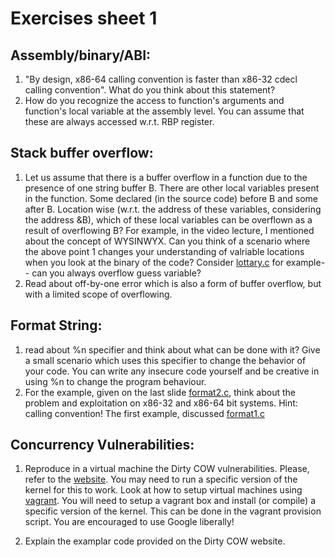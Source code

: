 # Exercises sheet 1

## Assembly/binary/ABI:

1. "By design, x86-64 calling convention is faster than x86-32 cdecl calling convention". What do you think about this statement?
2. How do you recognize the access to function's arguments and function's local variable at the assembly level. You can assume that these are always accessed w.r.t. RBP register.  

## Stack buffer overflow:

1. Let us assume that there is a buffer overflow in a function due to the presence of one string buffer B. There are other local variables present in the function. Some declared (in the source code) before B and some after B. Location wise (w.r.t. the address of these variables, considering the address &B), which of these local variables can be overflown as a result of overflowing B? For example, in the video lecture, I mentioned about the concept of WYSINWYX. Can you think of a scenario where the above point 1 changes your understanding of valriable locations when you look at the binary of the code? Consider [lottary.c](../code/lottary.c) for example-- can you always overflow guess variable?
2. Read about off-by-one error which is also a form of buffer overflow, but with a limited scope of overflowing.

## Format String:

1. read about %n specifier and think about what can be done with it? Give a small scenario which uses this specifier to change the behavior of your code. You can write any insecure code yourself and be creative in using %n to change the program behaviour.
2. For the example, given on the last slide [format2.c](../code/format2.c), think about the problem and exploitation on x86-32 and x86-64 bit systems. Hint: calling convention! The first example, discussed [format1.c](../code/format1.c)

## Concurrency Vulnerabilities:

1. Reproduce in a virtual machine the Dirty COW vulnerabilities.
Please, refer to the [website](https://dirtycow.ninja/).
You may need to run a specific version of the kernel for this to work.
Look at how to setup virtual machines using [vagrant](https://learn.hashicorp.com/collections/vagrant/getting-started).
You will need to setup a vagrant box and install (or compile) a specific version of the kernel.
This can be done in the vagrant provision script.
You are encouraged to use Google liberally!

2. Explain the examplar code provided on the Dirty COW website.

